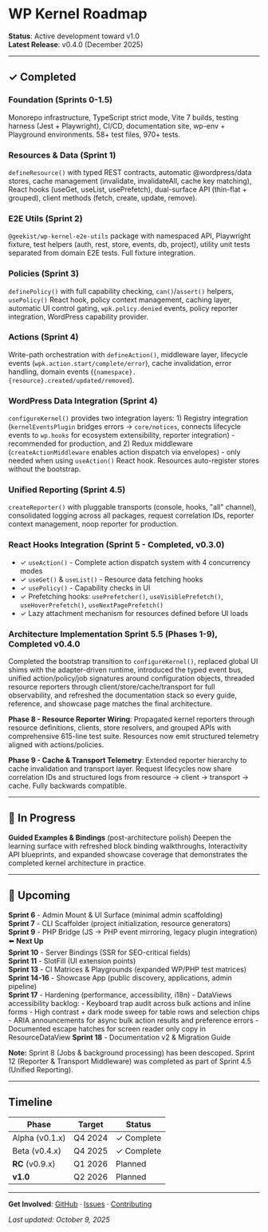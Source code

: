 # WP Kernel Roadmap

**Status**: Active development toward v1.0  
**Latest Release**: v0.4.0 (December 2025)

---

## ✓ Completed

### Foundation (Sprints 0-1.5)

Monorepo infrastructure, TypeScript strict mode, Vite 7 builds, testing harness (Jest + Playwright), CI/CD, documentation site, wp-env + Playground environments. 58+ test files, 970+ tests.

### Resources & Data (Sprint 1)

`defineResource()` with typed REST contracts, automatic @wordpress/data stores, cache management (invalidate, invalidateAll, cache key matching), React hooks (useGet, useList, usePrefetch), dual-surface API (thin-flat + grouped), client methods (fetch, create, update, remove).

### E2E Utils (Sprint 2)

`@geekist/wp-kernel-e2e-utils` package with namespaced API, Playwright fixture, test helpers (auth, rest, store, events, db, project), utility unit tests separated from domain E2E tests. Full fixture integration.

### Policies (Sprint 3)

`definePolicy()` with full capability checking, `can()`/`assert()` helpers, `usePolicy()` React hook, policy context management, caching layer, automatic UI control gating, `wpk.policy.denied` events, policy reporter integration, WordPress capability provider.

### Actions (Sprint 4)

Write-path orchestration with `defineAction()`, middleware layer, lifecycle events (`wpk.action.start/complete/error`), cache invalidation, error handling, domain events (`{namespace}.{resource}.created/updated/removed`).

### WordPress Data Integration (Sprint 4)

`configureKernel()` provides two integration layers: 1) Registry integration (`kernelEventsPlugin` bridges errors → `core/notices`, connects lifecycle events to `wp.hooks` for ecosystem extensibility, reporter integration) - recommended for production, and 2) Redux middleware (`createActionMiddleware` enables action dispatch via envelopes) - only needed when using `useAction()` React hook. Resources auto-register stores without the bootstrap.

### Unified Reporting (Sprint 4.5)

`createReporter()` with pluggable transports (console, hooks, "all" channel), consolidated logging across all packages, request correlation IDs, reporter context management, noop reporter for production.

### React Hooks Integration (Sprint 5 - Completed, v0.3.0)

- ✓ `useAction()` - Complete action dispatch system with 4 concurrency modes
- ✓ `useGet()` & `useList()` - Resource data fetching hooks
- ✓ `usePolicy()` - Capability checks in UI
- ✓ Prefetching hooks: `usePrefetcher()`, `useVisiblePrefetch()`, `useHoverPrefetch()`, `useNextPagePrefetch()`
- ✓ Lazy attachment mechanism for resources defined before UI loads

### Architecture Implementation Sprint 5.5 (Phases 1-9), Completed v0.4.0

Completed the bootstrap transition to `configureKernel()`, replaced global UI shims with the adapter-driven runtime, introduced the typed event bus, unified action/policy/job signatures around configuration objects, threaded resource reporters through client/store/cache/transport for full observability, and refreshed the documentation stack so every guide, reference, and showcase page matches the final architecture.

**Phase 8 - Resource Reporter Wiring**: Propagated kernel reporters through resource definitions, clients, store resolvers, and grouped APIs with comprehensive 615-line test suite. Resources now emit structured telemetry aligned with actions/policies.

**Phase 9 - Cache & Transport Telemetry**: Extended reporter hierarchy to cache invalidation and transport layer. Request lifecycles now share correlation IDs and structured logs from resource → client → transport → cache. Fully backwards compatible.

---

## 🚧 In Progress

**Guided Examples & Bindings** (post-architecture polish)
Deepen the learning surface with refreshed block binding walkthroughs, Interactivity API blueprints, and expanded showcase coverage that demonstrates the completed kernel architecture in practice.

---

## 🔮 Upcoming

**Sprint 6** - Admin Mount & UI Surface (minimal admin scaffolding)  
**Sprint 7** - CLI Scaffolder (project initialization, resource generators)  
**Sprint 9** - PHP Bridge (JS → PHP event mirroring, legacy plugin integration) ⬅️ **Next Up**  
**Sprint 10** - Server Bindings (SSR for SEO-critical fields)  
**Sprint 11** - SlotFill (UI extension points)  
**Sprint 13** - CI Matrices & Playgrounds (expanded WP/PHP test matrices)  
**Sprint 14-16** - Showcase App (public discovery, applications, admin pipeline)  
**Sprint 17** - Hardening (performance, accessibility, i18n) - DataViews accessibility backlog: - Keyboard trap audit across bulk actions and inline forms - High contrast + dark mode sweep for table rows and selection chips - ARIA announcements for async bulk action results and preference errors - Documented escape hatches for screen reader only copy in ResourceDataView
**Sprint 18** - Documentation v2 & Migration Guide

**Note:** Sprint 8 (Jobs & background processing) has been descoped. Sprint 12 (Reporter & Transport Middleware) was completed as part of Sprint 4.5 (Unified Reporting).

---

## Timeline

| Phase           | Target  | Status     |
| --------------- | ------- | ---------- |
| Alpha (v0.1.x)  | Q4 2024 | ✓ Complete |
| Beta (v0.4.x)   | Q4 2025 | ✓ Complete |
| **RC** (v0.9.x) | Q1 2026 | Planned    |
| **v1.0**        | Q2 2026 | Planned    |

---

**Get Involved**: [GitHub](https://github.com/theGeekist/wp-kernel) · [Issues](https://github.com/theGeekist/wp-kernel/issues) · [Contributing](https://theGeekist.github.io/wp-kernel/contributing/)

_Last updated: October 9, 2025_
